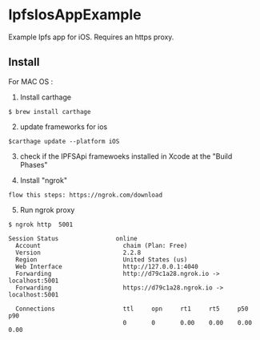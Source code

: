 # IpfsIosAppExample
Example Ipfs app for iOS. Requires an https proxy.


## Install

For MAC OS :

  1. Install  carthage 

    $ brew install carthage 

  2. update frameworks for ios 

    $carthage update --platform iOS

  3. check if the IPFSApi framewoeks installed in Xcode at the "Build Phases"
  
  
  4. Install "ngrok"
  
    flow this steps: https://ngrok.com/download
    
  5. Run ngrok proxy 
  
    $ ngrok http  5001
    
    Session Status                online                                                                           
      Account                       chaim (Plan: Free)                                                               
      Version                       2.2.8                                                                            
      Region                        United States (us)                                                               
      Web Interface                 http://127.0.0.1:4040                                                            
      Forwarding                    http://d79c1a28.ngrok.io -> localhost:5001                                       
      Forwarding                    https://d79c1a28.ngrok.io -> localhost:5001                                      

      Connections                   ttl     opn     rt1     rt5     p50     p90                                      
                                    0       0       0.00    0.00    0.00    0.00




